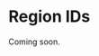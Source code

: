 <!-- TITLE: Region IDs -->
<!-- SUBTITLE: Documentation on the Region IDs Used for Accounts -->

# Region IDs
Coming soon.